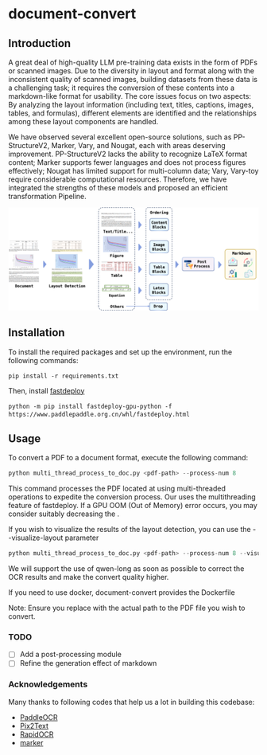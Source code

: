 # document-convert

## Introduction
A great deal of high-quality LLM pre-training data exists in the form of PDFs or scanned images. Due to the diversity in layout and format along with the inconsistent quality of scanned images, building datasets from these data is a challenging task; it requires the conversion of these contents into a markdown-like format for usability. The core issues focus on two aspects: By analyzing the layout information (including text, titles, captions, images, tables, and formulas), different elements are identified and the relationships among these layout components are handled.

We have observed several excellent open-source solutions, such as PP-StructureV2, Marker, Vary, and Nougat, each with areas deserving improvement. PP-StructureV2 lacks the ability to recognize LaTeX format content; Marker supports fewer languages and does not process figures effectively; Nougat has limited support for multi-column data; Vary, Vary-toy require considerable computational resources. Therefore, we have integrated the strengths of these models and proposed an efficient transformation Pipeline.

![pipeline](pipeline.png)

## Installation

To install the required packages and set up the environment, run the following commands:

```shell
pip install -r requirements.txt
```
Then, install [fastdeploy](https://github.com/PaddlePaddle/FastDeploy)
```shell
python -m pip install fastdeploy-gpu-python -f https://www.paddlepaddle.org.cn/whl/fastdeploy.html
```

## Usage
To convert a PDF to a document format, execute the following command:

```python
python multi_thread_process_to_doc.py <pdf-path> --process-num 8 
```
This command processes the PDF located at <pdf-path> using multi-threaded operations to expedite the conversion process.
Our uses the multithreading feature of fastdeploy. If a GPU OOM (Out of Memory) error occurs, you may consider suitably decreasing the <process-num>.

If you wish to visualize the results of the layout detection, you can use the --visualize-layout parameter
```python
python multi_thread_process_to_doc.py <pdf-path> --process-num 8 --visualize-layout
```

We will support the use of qwen-long as soon as possible to correct the OCR results and make the convert quality higher.

If you need to use docker, document-convert provides the Dockerfile

Note:
Ensure you replace <pdf-path> with the actual path to the PDF file you wish to convert.

### TODO 
- [ ]  Add a post-processing module
- [ ]  Refine the generation effect of markdown

### Acknowledgements
Many thanks to following codes that help us a lot in building this codebase:
* [PaddleOCR](https://github.com/PaddlePaddle/PaddleOCR)
* [Pix2Text](https://github.com/breezedeus/Pix2Text)
* [RapidOCR](https://github.com/RapidAI/RapidOCR)
* [marker](https://github.com/VikParuchuri/marker)